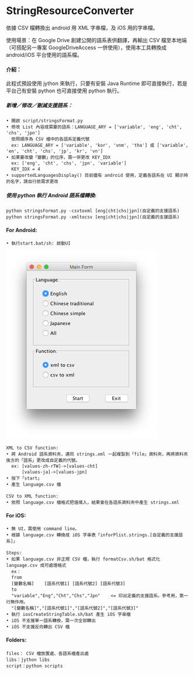 # StringResourceConverter
依據 CSV 檔轉換出 android 用 XML 字串檔，及 iOS 用的字串檔。

使用場景：在 Google Drive 創建公開的語系表供翻譯，再輸出 CSV 檔至本地端（可搭配另一專案 GoogleDriveAccess 一併使用），使用本工具轉換成 android/iOS 平台使用的語系檔。

#### 介紹：  
此程式預設使用 jython 來執行，只要有安裝 Java Runtime 即可直接執行，若是平台己有安裝 python 也可直接使用 python 執行。  

##### 新增／修改／刪減支援語系：
	• 開啟 script/stringsFormat.py 
	• 修改 List 內容成需要的語系：LANGUAGE_ARY = ['variable', 'eng', 'cht', 'chs', 'jpn']
	  依照順序為 CSV 檔中的各語系定義代號
	  ex: LANGUAGE_ARY = ['variable', 'kor', 'vnm', 'tha'] 或 ['variable', 'en', 'cht', 'chs', 'jp', 'kr', 'vn']
	• 如果要改變「變數」的位序，需一併更改 KEY_IDX
	  ex: ['eng', 'cht', 'chs', 'jpn', 'variable']
	  KEY_IDX = 4
	• supportedLanguagesDisplay() 目前儘有 android 使用，定義各語系在 UI 顯示時的名字，請自行依需求更改

##### 使用 python 執行 Android 語系檔轉換:  
	python stringsFormat.py -csvtoxml [eng|cht|chs|jpn](自定義的支援語系)  
	python stringsFormat.py -xmltocsv [eng|cht|chs|jpn](自定義的支援語系)

#### For Android:  
	• 執行start.bat/sh: 啟動UI
![ScreenShot](/doc/screenshot/ScreenShot.png)

	XML to CSV function:
	• 將 Android 語系資料夾，連同 strings.xml 一起複製到「file」資料夾，再將資料夾後方的「語系」更改成自定義的代號。
	  ex: [values-zh-rTW]->[values-cht]
	      [values-ja]->[values-jpn]
	• 按下「start」
	• 產生 language.csv 檔

	CSV to XML function:
	• 依照 language.csv 檔格式把值填入，結果會在各語系資料夾中產生 strings.xml

#### For iOS:
	• 無 UI，需使用 command line。
	• 根據 language.csv 轉換成 iOS 字串表「inforPlist.strings.[自定義的支援語系]」

	Steps:	
	• 如果 language.csv 非正規 CSV 檔，執行 formatCsv.sh/bat 格式化 language.csv 成可處理格式
	  ex：
	  from
	  [變數名稱]	[語系代號1]	[語系代號2]	[語系代號3]
	  to
	  "variable","Eng","Cht","Chs","Jpn"    <= 印出定義的支援語系。參考用，第一行無作用。
	  "[變數名稱]","[語系代號1]","[語系代號2]","[語系代號3]"
	• 執行 iosCreateStringTable.sh/bat 產生 iOS 字串檔
	• iOS 不支援單一語系轉換，需一次全部轉出
	• iOS 不支援反向轉出 CSV 檔


#### Folders:  
	files： CSV 檔放置處、各語系檔產出處
	libs：jython libs  
	script：python scripts
